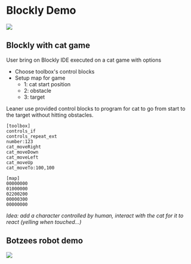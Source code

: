 
# Blockly Demo

![](https://www.christmastoysguide.com/wp-content/uploads/2019/05/Pai-Technology-Botzees.jpg)

## Blockly with cat game

User bring on Blockly IDE executed on a cat game with options
- Choose toolbox's control blocks
- Setup map for game
  - 1: cat start position
  - 2: obstacle
  - 3: target
  
Leaner use provided control blocks to program for cat to go from start to the target without hitting obstacles.

~~~[blocklycat](height=510px)
[toolbox]
controls_if
controls_repeat_ext
number:123
cat_moveRight
cat_moveDown
cat_moveLeft
cat_moveUp
cat_moveTo:100,100

[map]
00000000
01000000
02200200
00000300
00000000
~~~

*Idea: add a character controlled by human, interact with the cat for it to react (yelling when touched...)*

## Botzees robot demo

![](https://www.youtube.com/watch?v=0y42qvRU454)
